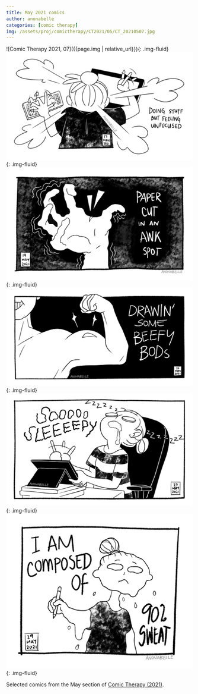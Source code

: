 ```yaml
---
title: May 2021 comics
author: anonabelle
categories: [comic therapy]
img: /assets/proj/comictherapy/CT2021/05/CT_20210507.jpg
---
```


![Comic Therapy 2021, 07]({{page.img | relative_url}}){: .img-fluid}
![Comic Therapy 2021, 17](/assets/proj/comictherapy/CT2021/05/CT_20210517.jpg){: .img-fluid}
![Comic Therapy 2021, 19](/assets/proj/comictherapy/CT2021/05/CT_20210519.jpg){: .img-fluid}
![Comic Therapy 2021, 25](/assets/proj/comictherapy/CT2021/05/CT_20210525.jpg){: .img-fluid}
![Comic Therapy 2021, 27](/assets/proj/comictherapy/CT2021/05/CT_20210527.jpg){: .img-fluid}
![Comic Therapy 2021, 29](/assets/proj/comictherapy/CT2021/05/CT_20210529.jpg){: .img-fluid}

<div class="blogtext" markdown='1'>
Selected comics from the May section of <a href="/comictherapy">Comic Therapy (2021)</a>.
</div>
